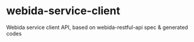 # webida-service-client
Webida service client API, based on webida-restful-api spec &amp; generated codes
